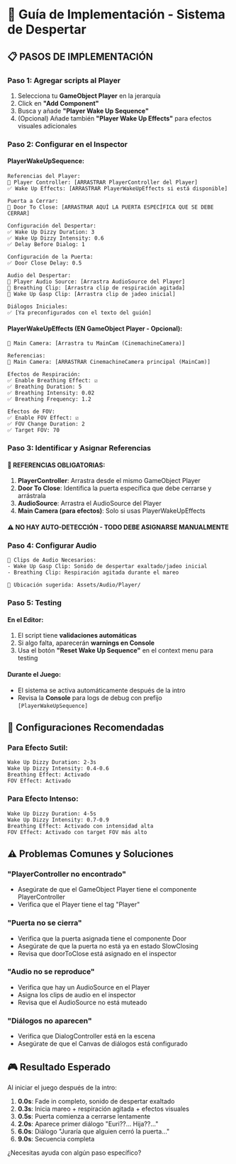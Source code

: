 # 🎯 Guía de Implementación - Sistema de Despertar

## 📋 **PASOS DE IMPLEMENTACIÓN**

### **Paso 1: Agregar scripts al Player**
1. Selecciona tu **GameObject Player** en la jerarquía
2. Click en **"Add Component"**
3. Busca y añade **"Player Wake Up Sequence"**
4. (Opcional) Añade también **"Player Wake Up Effects"** para efectos visuales adicionales

### **Paso 2: Configurar en el Inspector**

#### **PlayerWakeUpSequence:**
```
Referencias del Player:
🎯 Player Controller: [ARRASTRAR PlayerController del Player]
✅ Wake Up Effects: [ARRASTRAR PlayerWakeUpEffects si está disponible]

Puerta a Cerrar:
🎯 Door To Close: [ARRASTRAR AQUÍ LA PUERTA ESPECÍFICA QUE SE DEBE CERRAR]

Configuración del Despertar:
✅ Wake Up Dizzy Duration: 3
✅ Wake Up Dizzy Intensity: 0.6
✅ Delay Before Dialog: 1

Configuración de la Puerta:
✅ Door Close Delay: 0.5

Audio del Despertar:
🎯 Player Audio Source: [Arrastra AudioSource del Player]
🎯 Breathing Clip: [Arrastra clip de respiración agitada]
🎯 Wake Up Gasp Clip: [Arrastra clip de jadeo inicial]

Diálogos Iniciales:
✅ [Ya preconfigurados con el texto del guión]
```

#### **PlayerWakeUpEffects (EN GameObject Player - Opcional):**
```
🎯 Main Camera: [Arrastra tu MainCam (CinemachineCamera)]
```
```
Referencias:
🎯 Main Camera: [ARRASTRAR CinemachineCamera principal (MainCam)]

Efectos de Respiración:
✅ Enable Breathing Effect: ☑
✅ Breathing Duration: 5
✅ Breathing Intensity: 0.02
✅ Breathing Frequency: 1.2

Efectos de FOV:
✅ Enable FOV Effect: ☑
✅ FOV Change Duration: 2
✅ Target FOV: 70
```

### **Paso 3: Identificar y Asignar Referencias**

#### **🎯 REFERENCIAS OBLIGATORIAS:**
1. **PlayerController**: Arrastra desde el mismo GameObject Player
2. **Door To Close**: Identifica la puerta específica que debe cerrarse y arrástrala
3. **AudioSource**: Arrastra el AudioSource del Player
4. **Main Camera (para efectos)**: Solo si usas PlayerWakeUpEffects

#### **⚠️ NO HAY AUTO-DETECCIÓN - TODO DEBE ASIGNARSE MANUALMENTE**

### **Paso 4: Configurar Audio**
```
🎵 Clips de Audio Necesarios:
- Wake Up Gasp Clip: Sonido de despertar exaltado/jadeo inicial
- Breathing Clip: Respiración agitada durante el mareo

📁 Ubicación sugerida: Assets/Audio/Player/
```

### **Paso 5: Testing**

#### **En el Editor:**
1. El script tiene **validaciones automáticas**
2. Si algo falta, aparecerán **warnings en Console**
3. Usa el botón **"Reset Wake Up Sequence"** en el context menu para testing

#### **Durante el Juego:**
- El sistema se activa automáticamente después de la intro
- Revisa la **Console** para logs de debug con prefijo `[PlayerWakeUpSequence]`

## 🔧 **Configuraciones Recomendadas**

### **Para Efecto Sutil:**
```
Wake Up Dizzy Duration: 2-3s
Wake Up Dizzy Intensity: 0.4-0.6
Breathing Effect: Activado
FOV Effect: Activado
```

### **Para Efecto Intenso:**
```
Wake Up Dizzy Duration: 4-5s
Wake Up Dizzy Intensity: 0.7-0.9
Breathing Effect: Activado con intensidad alta
FOV Effect: Activado con target FOV más alto
```

## ⚠️ **Problemas Comunes y Soluciones**

### **"PlayerController no encontrado"**
- Asegúrate de que el GameObject Player tiene el componente PlayerController
- Verifica que el Player tiene el tag "Player"

### **"Puerta no se cierra"**
- Verifica que la puerta asignada tiene el componente Door
- Asegúrate de que la puerta no está ya en estado SlowClosing
- Revisa que doorToClose está asignado en el inspector

### **"Audio no se reproduce"**
- Verifica que hay un AudioSource en el Player
- Asigna los clips de audio en el inspector
- Revisa que el AudioSource no está muteado

### **"Diálogos no aparecen"**
- Verifica que DialogController está en la escena
- Asegúrate de que el Canvas de diálogos está configurado

## 🎮 **Resultado Esperado**

Al iniciar el juego después de la intro:
1. **0.0s**: Fade in completo, sonido de despertar exaltado
2. **0.3s**: Inicia mareo + respiración agitada + efectos visuales
3. **0.5s**: Puerta comienza a cerrarse lentamente
4. **2.0s**: Aparece primer diálogo "Euri??... Hija??..."
5. **6.0s**: Diálogo "Juraría que alguien cerró la puerta..."
6. **9.0s**: Secuencia completa

¿Necesitas ayuda con algún paso específico?
